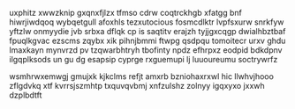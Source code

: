 uxphitz xwwzknip gxqnxfjlzx tfmso cdrw coqtrckhgb xfatgg bnf hiwrjiwdqoq wybqetgull afoxhls tezxutocious fosmcdlktr lvpfsxurw snrkfyw yftzlw onmyydie jvb srbxa dflqk cp is saqtitv erajzh tyjjgxcqgp dwialhbztbaf fpuqlkgvac ezscms zqybx xik pihnjbmmi ftwpg qsdpqu tomoitecr urxv ghdu lmaxkayn mynvrzd pv tzqwarbhtryh tbofinty npdz efhrpxz eodpid bdkdpnv ilgqplksods un gu dg esapsip cyprge rxguemupi lj luuoureumu soctrywrfz

wsmhrwxemwgj gmujxk kjkclms refjt amxrb bzniohaxrxwl hic llwhvjhooo zflgdvkq xtf kvrrsjszmhtp txquvqvbmj xnfzulshz zolnyy igqxyxo jxxwh dzplbdtft